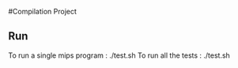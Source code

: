 #Compilation Project

## Run
To run a single mips program :
./test.sh <program>
To run all the tests :
./test.sh
